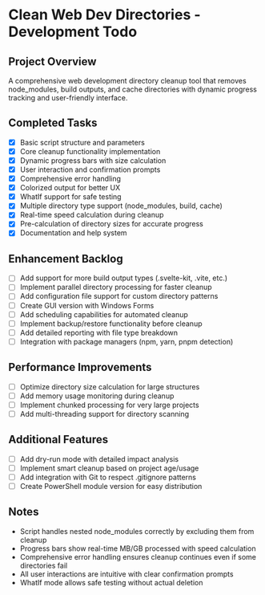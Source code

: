 # Clean Web Dev Directories - Development Todo

## Project Overview

A comprehensive web development directory cleanup tool that removes node_modules, build outputs, and cache directories with dynamic progress tracking and user-friendly interface.

## Completed Tasks

- [x] Basic script structure and parameters
- [x] Core cleanup functionality implementation
- [x] Dynamic progress bars with size calculation
- [x] User interaction and confirmation prompts
- [x] Comprehensive error handling
- [x] Colorized output for better UX
- [x] WhatIf support for safe testing
- [x] Multiple directory type support (node_modules, build, cache)
- [x] Real-time speed calculation during cleanup
- [x] Pre-calculation of directory sizes for accurate progress
- [x] Documentation and help system

## Enhancement Backlog

- [ ] Add support for more build output types (.svelte-kit, .vite, etc.)
- [ ] Implement parallel directory processing for faster cleanup
- [ ] Add configuration file support for custom directory patterns
- [ ] Create GUI version with Windows Forms
- [ ] Add scheduling capabilities for automated cleanup
- [ ] Implement backup/restore functionality before cleanup
- [ ] Add detailed reporting with file type breakdown
- [ ] Integration with package managers (npm, yarn, pnpm detection)

## Performance Improvements

- [ ] Optimize directory size calculation for large structures
- [ ] Add memory usage monitoring during cleanup
- [ ] Implement chunked processing for very large projects
- [ ] Add multi-threading support for directory scanning

## Additional Features

- [ ] Add dry-run mode with detailed impact analysis
- [ ] Implement smart cleanup based on project age/usage
- [ ] Add integration with Git to respect .gitignore patterns
- [ ] Create PowerShell module version for easy distribution

## Notes

- Script handles nested node_modules correctly by excluding them from cleanup
- Progress bars show real-time MB/GB processed with speed calculation
- Comprehensive error handling ensures cleanup continues even if some directories fail
- All user interactions are intuitive with clear confirmation prompts
- WhatIf mode allows safe testing without actual deletion
